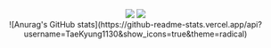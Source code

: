 <div align=center>
<img src="https://img.shields.io/badge/Python-3766AB?style=flat-square&logo=Python&logoColor=white"/></a>
<img src="https://img.shields.io/badge/C-A8B9CC?style=flat-square&logo=C&logoColor=white"/></a>
</br>
![Anurag's GitHub stats](https://github-readme-stats.vercel.app/api?username=TaeKyung1130&show_icons=true&theme=radical)
 </div>
